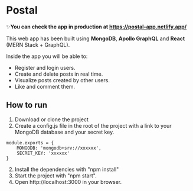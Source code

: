 # Postal

✨**You can check the app in production at https://postal-app.netlify.app/**

This web app has been built using **MongoDB**, **Apollo GraphQL** and **React** (MERN Stack + GraphQL).

Inside the app you will be able to:
* Register and login users.
* Create and delete posts in real time.
* Visualize posts created by other users.
* Like and comment them.

## How to run
1. Download or clone the project
2. Create a config.js file in the root of the project with a link to your MongoDB database and your secret key.
```
module.exports = {
    MONGODB: 'mongodb+srv://xxxxxx',
    SECRET_KEY: 'xxxxxx'
}
```
2. Install the dependencies with "npm install"
3. Start the project with "npm start".
4. Open http://localhost:3000 in your browser.
